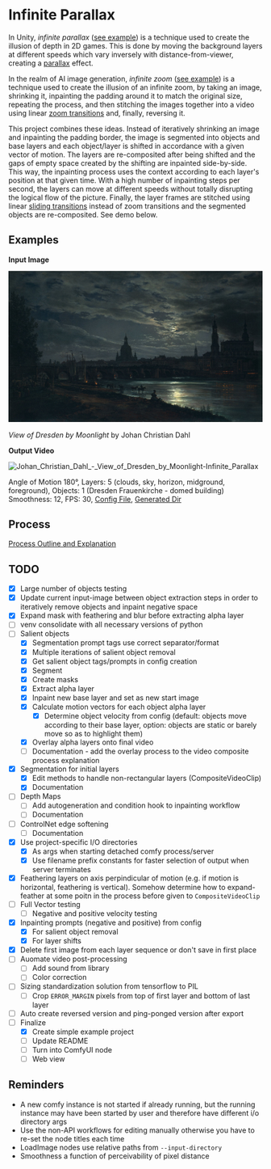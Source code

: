 
# Infinite Parallax

In Unity, *infinite parallax* ([see example](https://www.youtube.com/watch?v=MEy-kIGE-lI)) is a technique used to create the illusion of depth in 2D games. This is done by moving the background layers at different speeds which vary inversely with distance-from-viewer, creating a [parallax](https://en.wikipedia.org/wiki/Parallax) effect.

In the realm of AI image generation, *infinite zoom* ([see example](https://www.youtube.com/watch?v=yDCUTyZD--E)) is a technique used to create the illusion of an infinite zoom, by taking an image, shrinking it, inpainting the padding around it to match the original size, repeating the process, and then stitching the images together into a video using linear [zoom transitions](https://www.youtube.com/watch?v=G01V09CWTJY&t=1s) and, finally, reversing it.

This project combines these ideas. Instead of iteratively shrinking an image and inpainting the padding border, the image is segmented into objects and base layers and each object/layer is shifted in accordance with a given vector of motion. The layers are re-composited after being shifted and the gaps of empty space created by the shifting are inpainted side-by-side. This way, the inpainting process uses the context according to each layer's position at that given time. With a high number of inpainting steps per second, the layers can move at different speeds without totally disrupting the logical flow of the picture. Finally, the layer frames are stitched using linear [sliding transitions](https://www.youtube.com/shorts/S6Ywp-598HI) instead of zoom transitions and the segmented objects are re-composited. See demo below. 

## Examples


**Input Image**

![Johan_Christian_Dahl_-_View_of_Dresden_by_Moonlight](docs/demo/1600px-Johan_Christian_Dahl_-_View_of_Dresden_by_Moonlight_-_Google_Art_Project.jpg)

*View of Dresden by Moonlight* by Johan Christian Dahl

**Output Video**


![Johan_Christian_Dahl_-_View_of_Dresden_by_Moonlight-Infinite_Parallax](projects/example-dresden/output/dresden-final_parallax_video.gif)

Angle of Motion 180°, Layers: 5 (clouds, sky, horizon, midground, foreground), Objects: 1 (Dresden Frauenkirche - domed building) Smoothness: 12, FPS: 30, [Config File](projects/example-dresden/config.json), [Generated Dir](projects/example-dresden)

## Process

[Process Outline and Explanation](docs/process_explanation.md)


## TODO

- [x] Large number of objects testing
- [x] Update current input-image between object extraction steps in order to iteratively remove objects and inpaint negative space
- [x] Expand mask with feathering and blur before extracting alpha layer
- [ ] venv consolidate with all necessary versions of python
- [ ] Salient objects
  - [x] Segmentation prompt tags use correct separator/format
  - [x] Multiple iterations of salient object removal
  - [x] Get salient object tags/prompts in config creation
  - [x] Segment
  - [x] Create masks
  - [x] Extract alpha layer
  - [x] Inpaint new base layer and set as new start image
  - [x] Calculate motion vectors for each object alpha layer
    - [x] Determine object velocity from config (default: objects move according to their base layer, option: objects are static or barely move so as to highlight them)
  - [x] Overlay alpha layers onto final video
  - [ ] Documentation - add the overlay process to the video composite process explanation
- [x] Segmentation for initial layers
  - [x] Edit methods to handle non-rectangular layers (CompositeVideoClip)
  - [x] Documentation
- [ ] Depth Maps 
  - [ ] Add autogeneration and condition hook to inpainting workflow
  - [ ] Documentation
- [ ] ControlNet edge softening
  - [ ] Documentation
- [x] Use project-specific I/O directories
  - [x] As args when starting detached comfy process/server
  - [x] Use filename prefix constants for faster selection of output when server terminates
- [x] Feathering layers on axis perpindicular of motion (e.g. if motion is horizontal, feathering is vertical). Somehow determine how to expand-feather at some poitn in the process before given to `CompositeVideoClip`
- [ ] Full Vector testing
  - [ ] Negative and positive velocity testing
- [x] Inpainting prompts (negative and positive) from config
  - [x] For salient object removal
  - [x] For layer shifts
- [x] Delete first image from each layer sequence or don't save in first place
- [ ] Auomate video post-processing
  - [ ] Add sound from library
  - [ ] Color correction
- [ ] Sizing standardization solution from tensorflow to PIL
  - [ ] Crop `ERROR_MARGIN` pixels from top of first layer and bottom of last layer 
- [ ] Auto create reversed version and ping-ponged version after export
- [ ] Finalize
  - [x] Create simple example project
  - [ ] Update README
  - [ ] Turn into ComfyUI node
  - [ ] Web view

## Reminders

- A new comfy instance is not started if already running, but the running instance may have been started by user and therefore have different i/o directory args
- Use the non-API workflows for editing manually otherwise you have to re-set the node titles each time
- LoadImage nodes use relative paths from `--input-directory`
- Smoothness a function of perceivability of pixel distance

